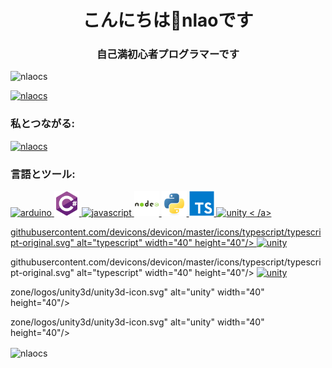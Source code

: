 <h1 align="center">こんにちは👋nlaoです</h1>
<h3 align="center">自己満初心者プログラマーです</h3>

<p align="left"> <img src="https ://komarev.com/ghpvc/?username=nlaocs&label=Profile%20views&color=0e75b6&style=flat" alt="nlaocs" /> </p>

<p align="left"> <a href="https:// twitter.com/nlaocs" target="blank"><img src="https://img.shields.io/twitter/follow/nlaocs?logo=twitter&style=for-the-badge" alt="nlaocs" /> </a> </p>

<h3 align="left">私とつながる:</h3>
<p align="left">
<a href="https://twitter.com/nlaocs" target="空白"><img align="センター" src="https://raw.githubusercontent.com/rahuldkjain/github-profile-readme-generator/master/src/images/icons/Social/twitter.svg" alt="nlaocs" 高さ="30" 幅="40" /></a>
</p>

<h3 align="left">言語とツール:</h3>
<p align="left"> <a href="https://www.arduino.cc/" target="_blank" rel="noreferrer"> <img src="https://cdn.worldvectorlogo.com/ logos/arduino-1.svg" alt="arduino" width="40" height="40"/> </a> <a href="https://www.w3schools.com/cs/" target=" _blank" rel="noreferrer"> <img src="https://raw.githubusercontent.com/devicons/devicon/master/icons/csharp/csharp-original.svg" alt="csharp" width="40" 高さ="40"/> </a> <a href="https://developer.mozilla.org/en-US/docs/Web/JavaScript" target="_blank" rel="noreferrer"> <img src= 「https://raw.githubusercontent.com/devicons/devicon/master/icons/javascript/javascript-original.svg" alt="javascript" width="40" height="40"/> </a> <a href="https:// nodejs.org" target="_blank" rel="noreferrer"> <img src="https://raw.githubusercontent.com/devicons/devicon/master/icons/nodejs/nodejs-original-wordmark.svg" alt= "nodejs" width="40" height="40"/> </a> <a href="https://www.python.org" target="_blank" rel="noreferrer"> <img src=" https://raw.githubusercontent.com/devicons/devicon/master/icons/python/python-original.svg" alt="python" width="40" height="40"/> </a> <a href="https://www.typescriptlang.org/" target="_blank" rel="noreferrer"> <img src="https://raw.githubusercontent.com/devicons/devicon/master /icons/typescript/typescript-original.svg" alt="typescript" width="40" height="40"/> </a> <a href="https://unity.com/" target="_blank " rel="noreferrer"> <img src="https://www.vectorlogo.zone/logos/unity3d/unity3d-icon.svg" alt="unity" width="40" height="40"/> < /a> </p>githubusercontent.com/devicons/devicon/master/icons/typescript/typescript-original.svg" alt="typescript" width="40" height="40"/> </a> <a href="https:// unity.com/" target="_blank" rel="noreferrer"> <img src="https://www.vectorlogo.zone/logos/unity3d/unity3d-icon.svg" alt="unity" width="40 " 高さ="40"/> </a> </p>githubusercontent.com/devicons/devicon/master/icons/typescript/typescript-original.svg" alt="typescript" width="40" height="40"/> </a> <a href="https:// unity.com/" target="_blank" rel="noreferrer"> <img src="https://www.vectorlogo.zone/logos/unity3d/unity3d-icon.svg" alt="unity" width="40 " 高さ="40"/> </a> </p>zone/logos/unity3d/unity3d-icon.svg" alt="unity" width="40" height="40"/> </a> </p>zone/logos/unity3d/unity3d-icon.svg" alt="unity" width="40" height="40"/> </a> </p>

<p><img align="center" src="https://github-readme-streak-stats.herokuapp.com/?user=nlaocs&" alt="nlaocs" /></p>
